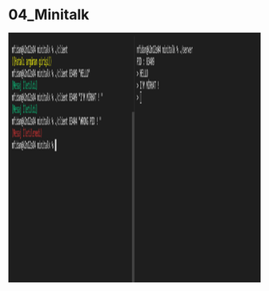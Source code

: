 # 04_Minitalk

<img src="https://github.com/mirhatfidan/04_Minitalk/blob/main/minitalk.png" alt="I'm Magic" width="auto" height="500px"/>
